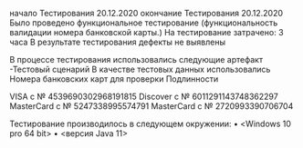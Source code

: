 начало Тестирования 20.12.2020 окончание Тестирования 20.12.2020
Было проведено функциональное тестирование
(функциональность валидации номера банковской карты.)
На тестирование затрачено: 3 часа
В результате тестирования дефекты не выявлены

В процессе тестирования использовались следующие артефакт -Тестовый сценарий
В качестве тестовых данных использовались 
Номера банковских карт для проверки
Подлинности 

VISA с № 4539690302968191815
Discover с № 6011291143748362297
MasterCard с № 5247338995574791
MasterCard с № 2720993390706704



Тестирование производилось в следующем окружении:
•	<Windows 10 pro 64 bit>
•	<версия Java 11>
